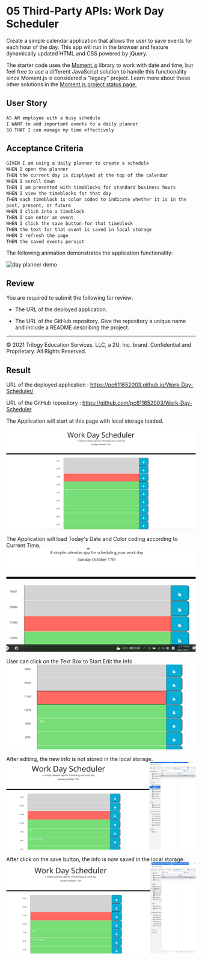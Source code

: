 # 05 Third-Party APIs: Work Day Scheduler

Create a simple calendar application that allows the user to save events for each hour of the day. This app will run in the browser and feature dynamically updated HTML and CSS powered by jQuery.

The starter code uses the [Moment.js](https://momentjs.com/) library to work with date and time, but feel free to use a different JavaScript solution to handle this functionality since Moment.js is considered a "legacy" project. Learn more about these other solutions in the [Moment.js project status page.](https://momentjs.com/docs/#/-project-status/)

## User Story

```
AS AN employee with a busy schedule
I WANT to add important events to a daily planner
SO THAT I can manage my time effectively
```

## Acceptance Criteria

```
GIVEN I am using a daily planner to create a schedule
WHEN I open the planner
THEN the current day is displayed at the top of the calendar
WHEN I scroll down
THEN I am presented with timeblocks for standard business hours
WHEN I view the timeblocks for that day
THEN each timeblock is color coded to indicate whether it is in the past, present, or future
WHEN I click into a timeblock
THEN I can enter an event
WHEN I click the save button for that timeblock
THEN the text for that event is saved in local storage
WHEN I refresh the page
THEN the saved events persist
```

The following animation demonstrates the application functionality:

![day planner demo](./Assets/05-third-party-apis-homework-demo.gif)

## Review

You are required to submit the following for review:

* The URL of the deployed application.

* The URL of the GitHub repository. Give the repository a unique name and include a README describing the project.

- - -
© 2021 Trilogy Education Services, LLC, a 2U, Inc. brand. Confidential and Proprietary. All Rights Reserved.

## Result

URL of the deployed application : https://pc611652003.github.io/Work-Day-Scheduler/

URL of the GitHub repository : https://github.com/pc611652003/Work-Day-Scheduler

The Application will start at this page with local storage loaded.
![Main Page](screenshots/Main_Page.PNG "Starting page of the application")

The Application will load Today's Date and Color coding according to Current Time.
![Load Page](screenshots/Date_Time_Loaded.PNG "Date and Time loaded in the page")

User can click on the Text Box to Start Edit the Info
![Edit Page](screenshots/Text_Edit.PNG "Task Info Editing")

After editing, the new info is not stored in the local storage.
![Before Save](screenshots/Before_Saving.PNG "Before Saving")

After click on the save button, the info is now saved in the local storage.
![After Save](screenshots/After_Saving.PNG "After Saving")